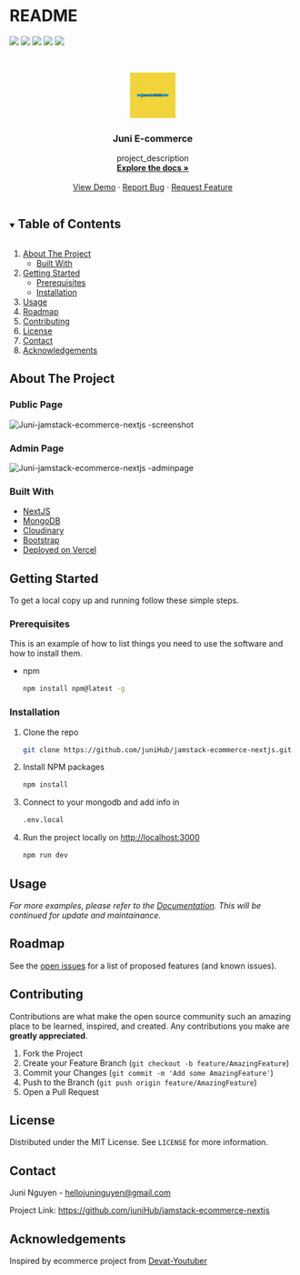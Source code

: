 # README

[![](https://img.shields.io/github/contributors/juniHub/jamstack-ecommerce-nextjs.svg?style=for-the-badge)](https://github.com/juniHub/jamstack-ecommerce-nextjs/graphs/contributors) [![](https://img.shields.io/github/forks/juniHub/jamstack-ecommerce-nextjs.svg?style=for-the-badge)](https://github.com/juniHub/jamstack-ecommerce-nextjs/network/members) [![](https://img.shields.io/github/stars/juniHub/jamstack-ecommerce-nextjs.svg?style=for-the-badge)](https://github.com/juniHub/jamstack-ecommerce-nextjs/stargazers) [![](https://img.shields.io/github/issues/juniHub/jamstack-ecommerce-nextjs.svg?style=for-the-badge)](https://github.com/juniHub/jamstack-ecommerce-nextjs/issues) [![](https://img.shields.io/github/license/juniHub/jamstack-ecommerce-nextjs.svg?style=for-the-badge)](https://github.com/juniHub/jamstack-ecommerce-nextjs/blob/master/LICENSE.txt)

<!-- PROJECT LOGO -->
<br />
<p align="center">
  <a href="https://github.com/juniHub/jamstack-ecommerce-nextjs">
    <img src="logo.png" alt="Logo" width="80" height="80">
  </a>

  <h3 align="center">Juni E-commerce</h3>

  <p align="center">
    project_description
    <br />
    <a href="https://github.com/juniHub/jamstack-ecommerce-nextjs"><strong>Explore the docs »</strong></a>
    <br />
    <br />
    <a href="https://juni-ecommerce.vercel.app/" target="_blank">View Demo</a>
    ·
    <a href="https://github.com/juniHub/jamstack-ecommerce-nextjs/issues">Report Bug</a>
    ·
    <a href="https://github.com/juniHub/jamstack-ecommerce-nextjs/issues">Request Feature</a>
  </p>
</p>



<!-- TABLE OF CONTENTS -->
<details open="open">
  <summary><h2 style="display: inline-block">Table of Contents</h2></summary>
  <ol>
    <li>
      <a href="#about-the-project">About The Project</a>
      <ul>
        <li><a href="#built-with">Built With</a></li>
      </ul>
    </li>
    <li>
      <a href="#getting-started">Getting Started</a>
      <ul>
        <li><a href="#prerequisites">Prerequisites</a></li>
        <li><a href="#installation">Installation</a></li>
      </ul>
    </li>
    <li><a href="#usage">Usage</a></li>
    <li><a href="#roadmap">Roadmap</a></li>
    <li><a href="#contributing">Contributing</a></li>
    <li><a href="#license">License</a></li>
    <li><a href="#contact">Contact</a></li>
    <li><a href="#acknowledgements">Acknowledgements</a></li>
  </ol>
</details>




## About The Project

### Public Page

![Juni-jamstack-ecommerce-nextjs -screenshot](https://res.cloudinary.com/dafolrlpj/image/upload/v1622026571/gallery/erfi4d2ttnwpobhufu0f.png)

### Admin Page

![Juni-jamstack-ecommerce-nextjs -adminpage](https://res.cloudinary.com/dafolrlpj/image/upload/v1622029925/gallery/lddrvbfwcgykyolathud.png)

### Built With

* [NextJS](https://nextjs.org/)
* [MongoDB](https://www.mongodb.com/)
* [Cloudinary](https://cloudinary.com/)
* [Bootstrap](https://getbootstrap.com/)
* [Deployed on Vercel](https://vercel.com/)

## Getting Started

To get a local copy up and running follow these simple steps.

### Prerequisites

This is an example of how to list things you need to use the software and how to install them.

* npm

  ```bash
  npm install npm@latest -g
  ```

### Installation

1. Clone the repo

   ```bash
   git clone https://github.com/juniHub/jamstack-ecommerce-nextjs.git
   ```

2. Install NPM packages

   ```bash
   npm install
   ```

3. Connect to your mongodb and add info in

   ```bash
   .env.local
   ```

4. Run the project locally on [http://localhost:3000](http://localhost:3000)

   ```bash
   npm run dev
   ```

## Usage

_For more examples, please refer to the [_Documentation_](https://junitiennguyen.gitbook.io/ecommerce). This will be continued for update and maintainance._

## Roadmap

See the [open issues](https://github.com/juniHub/jamstack-ecommerce-nextjs%20/issues) for a list of proposed features \(and known issues\).

## Contributing

Contributions are what make the open source community such an amazing place to be learned, inspired, and created. Any contributions you make are **greatly appreciated**.

1. Fork the Project
2. Create your Feature Branch \(`git checkout -b feature/AmazingFeature`\)
3. Commit your Changes \(`git commit -m 'Add some AmazingFeature'`\)
4. Push to the Branch \(`git push origin feature/AmazingFeature`\)
5. Open a Pull Request

## License

Distributed under the MIT License. See `LICENSE` for more information.

## Contact

Juni Nguyen - [hellojuninguyen@gmail.com](https://github.com/juniHub/jamstack-ecommerce-nextjs/tree/5e8e21f3610c2d5a773fe0846eb66c1c56aef0e2/hellojuninguyen@gmail.com)

Project Link: [https://github.com/juniHub/jamstack-ecommerce-nextjs ](https://github.com/juniHub/jamstack-ecommerce-nextjs)

## Acknowledgements

Inspired by ecommerce project from [Devat-Youtuber](https://github.com/devat-youtuber/nextjs-ecommerce)

